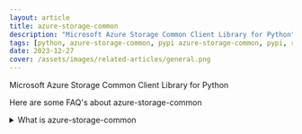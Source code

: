 ```yaml
---
layout: article
title: azure-storage-common
description: "Microsoft Azure Storage Common Client Library for Python"
tags: [python, azure-storage-common, pypi azure-storage-common, pypi, references]
date: 2023-12-27
cover: /assets/images/related-articles/general.png
---
```


Microsoft Azure Storage Common Client Library for Python

Here are some FAQ's about azure-storage-common
<details>
<summary>What is azure-storage-common</summary>
Microsoft Azure Storage Common Client Library for Python
</details>
